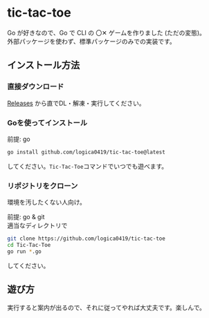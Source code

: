 # tic-tac-toe

Go が好きなので、Go で CLI の 〇✕ ゲームを作りました (ただの変態)。  
外部パッケージを使わず、標準パッケージのみでの実装です。

## インストール方法

### 直接ダウンロード

[Releases](https://github.com/logica0419/tic-tac-toe/releases) から直でDL・解凍・実行してください。

### Goを使ってインストール

前提: go

```sh
go install github.com/logica0419/tic-tac-toe@latest
```

してください。`Tic-Tac-Toe`コマンドでいつでも遊べます。

### リポジトリをクローン

環境を汚したくない人向け。

前提: go & git  
適当なディレクトリで

```sh
git clone https://github.com/logica0419/tic-tac-toe
cd Tic-Tac-Toe
go run *.go
```

してください。  

## 遊び方

実行すると案内が出るので、それに従ってやれば大丈夫です。楽しんで。

